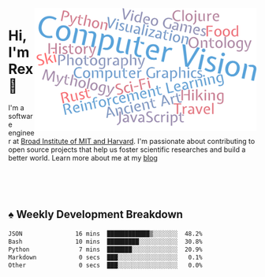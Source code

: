 <img src="https://raw.githubusercontent.com/rexwangcc/rexwangcc/master/myself.png" alt="Rex!" width="450" height="250" align="right">

# Hi, I'm Rex 👋

I'm a software engineer at [Broad Institute of MIT and Harvard](https://www.broadinstitute.org/). I'm passionate about contributing to open source projects that help us foster scientific researches and build a better world. Learn more about me at my [blog](https://rexwang.cc)

<br>
<br>
<br>

<table>
<tr valign="top" width="50%">
<!-- <td > -->

## ♠ Weekly Development Breakdown

<!-- code_time starts -->

```text
JSON               16 mins  ████████████▒░░░░░░░  48.2%
Bash               10 mins  █████████░░░░░░░░░░░  30.8%
Python              7 mins  ███████░░░░░░░░░░░░░  20.9%
Markdown            0 secs  ███░░░░░░░░░░░░░░░░░   0.1%
Other               0 secs  ███░░░░░░░░░░░░░░░░░   0.0%
```

<!-- code_time ends -->

<!-- Placeholder for my Game statuses -->

<!-- <td valign="top" width="50%">

#### ♦ My Personal Progress

</td> -->

</tr>
</table>
